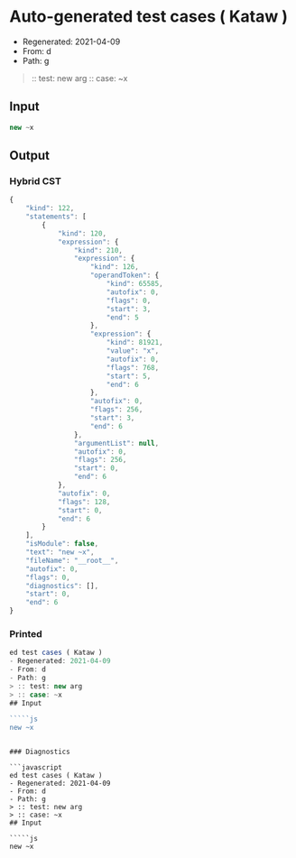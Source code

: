 # Auto-generated test cases ( Kataw )
- Regenerated: 2021-04-09
- From: d
- Path: g
> :: test: new arg
> :: case: ~x
## Input

`````js
new ~x
`````

## Output

### Hybrid CST

```javascript
{
    "kind": 122,
    "statements": [
        {
            "kind": 120,
            "expression": {
                "kind": 210,
                "expression": {
                    "kind": 126,
                    "operandToken": {
                        "kind": 65585,
                        "autofix": 0,
                        "flags": 0,
                        "start": 3,
                        "end": 5
                    },
                    "expression": {
                        "kind": 81921,
                        "value": "x",
                        "autofix": 0,
                        "flags": 768,
                        "start": 5,
                        "end": 6
                    },
                    "autofix": 0,
                    "flags": 256,
                    "start": 3,
                    "end": 6
                },
                "argumentList": null,
                "autofix": 0,
                "flags": 256,
                "start": 0,
                "end": 6
            },
            "autofix": 0,
            "flags": 128,
            "start": 0,
            "end": 6
        }
    ],
    "isModule": false,
    "text": "new ~x",
    "fileName": "__root__",
    "autofix": 0,
    "flags": 0,
    "diagnostics": [],
    "start": 0,
    "end": 6
}
```

### Printed

```javascript
ed test cases ( Kataw )
- Regenerated: 2021-04-09
- From: d
- Path: g
> :: test: new arg
> :: case: ~x
## Input

`````js
new ~x
`````
```

### Diagnostics

```javascript
ed test cases ( Kataw )
- Regenerated: 2021-04-09
- From: d
- Path: g
> :: test: new arg
> :: case: ~x
## Input

`````js
new ~x
`````
```

